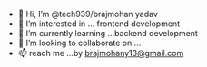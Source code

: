 - 👋 Hi, I’m @tech939/brajmohan yadav
- 👀 I’m interested in ... frontend development
- 🌱 I’m currently learning ...backend development
- 💞️ I’m looking to collaborate on ...
- 📫 reach me ...by brajmohany13@gmail.com

<!---
tech939/tech939 is a ✨ special ✨ repository because its `README.md` (this file) appears on your GitHub profile.
You can click the Preview link to take a look at your changes.
--->
